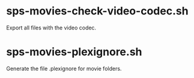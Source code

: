 # sps-movies-check-video-codec.sh
Export all files with the video codec.

# sps-movies-plexignore.sh
Generate the file .plexignore for movie folders.
